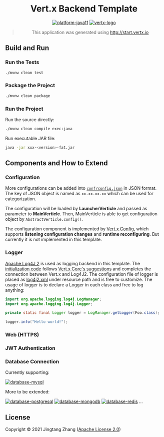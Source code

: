 <div align="center">

# Vert.x Backend Template

[![platform-java11](https://img.shields.io/badge/Java%2011-blue?style=for-the-badge&logo=java)](https://openjdk.java.net/projects/jdk/11/)
[![vertx-logo](https://img.shields.io/badge/Vert.x-purple?style=for-the-badge&logo=eclipsevertdotx)](https://vertx.io)

> This application was generated using http://start.vertx.io

</div>

## Build and Run

### Run the Tests

```bash
./mvnw clean test
```

### Package the Project

```bash
./mvnw clean package
```

### Run the Project

Run the source directly:

```bash
./mvnw clean compile exec:java
```

Run executable JAR file:

```bash
java -jar xxx-<version>-fat.jar
```

## Components and How to Extend

### Configuration

More configurations can be added into [`conf/config.json`](conf/config.json) in JSON format. The key of JSON object is named as `xx.xx.xx.xx` which can be used for categorization.

The configuration will be loaded by **LauncherVerticle** and passed as parameter to **MainVerticle**. Then, MainVerticle is able to get configuration object by `AbstractVerticle.config()`.

The configuration component is implemented by [Vert.x Config](https://vertx.io/docs/vertx-config/java/), which supports **listening configuration changes** and **runtime reconfiguring**. But currently it is not implemented in this template.

### Logger

[Apache Log4J 2](https://logging.apache.org/log4j/2.x/) is used as logging backend in this template. The [initialization code](src/main/java/cn/iot/zjt/backend/component/LoggerInitializer.java) follows [Vert.x Core's suggestions](https://vertx.io/docs/vertx-core/java/#_logging) and completes the connection between Vert.x and Log4J2. The configuration file of logger is placed as [log4j2.xml](src/main/resources/log4j2.xml) under resource path and is free to customize. The usage of logger is to declare a Logger in each class and free to log anything:

```java
import org.apache.logging.log4j.LogManager;
import org.apache.logging.log4j.Logger;

private static final Logger logger = LogManager.getLogger(Foo.class);

logger.info("Hello world!");
```

### Web (HTTPS)

### JWT Authentication

### Database Connection

Currently supporting:

[![database-mysql](https://img.shields.io/badge/MySQL-green?style=for-the-badge&logo=mysql)](https://www.mysql.com/)

More to be extended:

[![database-postgresql](https://img.shields.io/badge/PostgreSQL-green?style=for-the-badge&logo=postgresql)](https://www.postgresql.org/)
[![database-mongodb](https://img.shields.io/badge/MongoDB-green?style=for-the-badge&logo=mongodb)](https://www.mongodb.com/)
[![database-redis](https://img.shields.io/badge/Redis-green?style=for-the-badge&logo=redis)](https://redis.io/)
...

## License

Copyright © 2021 Jingtang Zhang ([Apache License 2.0](LICENSE))

